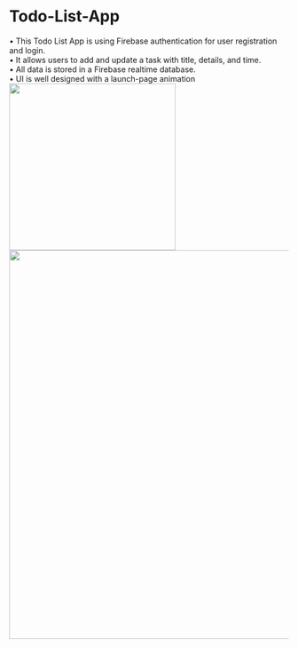 # Todo-List-App
• This Todo List App is using Firebase authentication for user registration and login.
<br/>• It allows users to add and update a task with title, details, and time.
<br/>• All data is stored in a Firebase realtime database.
<br/>• UI is well designed with a launch-page animation
<br/> <img src="https://user-images.githubusercontent.com/63463317/114271776-bda41480-9a45-11eb-875c-6450efc17222.png" width="300">
 <img src="https://user-images.githubusercontent.com/63463317/114271802-d9a7b600-9a45-11eb-8d6d-61b73f2722af.png" width="700">



